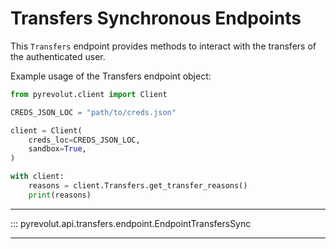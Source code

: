 # Transfers Synchronous Endpoints

This `Transfers` endpoint provides methods to interact with the transfers of the authenticated user.

Example usage of the Transfers endpoint object:

```python
from pyrevolut.client import Client

CREDS_JSON_LOC = "path/to/creds.json"

client = Client(
    creds_loc=CREDS_JSON_LOC,
    sandbox=True,
)

with client:
    reasons = client.Transfers.get_transfer_reasons()
    print(reasons)
```

---

::: pyrevolut.api.transfers.endpoint.EndpointTransfersSync

---
